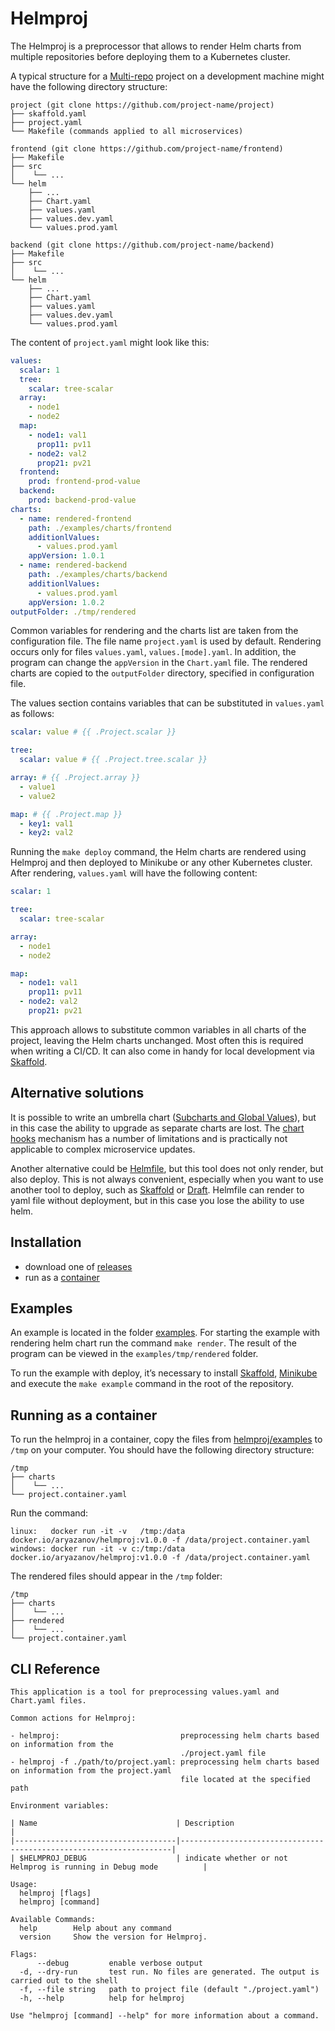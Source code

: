 # Helmproj

The Helmproj is a preprocessor that allows to render Helm charts from multiple repositories before deploying them to a Kubernetes cluster.

A typical structure for a [Multi-repo](https://hackernoon.com/mono-repo-vs-multi-repo-vs-hybrid-whats-the-right-approach-dv1a3ugn) project on a development machine might have the following directory structure:
```
project (git clone https://github.com/project-name/project)
├── skaffold.yaml
├── project.yaml
└── Makefile (commands applied to all microservices)

frontend (git clone https://github.com/project-name/frontend)
├── Makefile
├── src
│    └── ...
└── helm
    ├── ...
    ├── Chart.yaml
    ├── values.yaml
    ├── values.dev.yaml
    └── values.prod.yaml

backend (git clone https://github.com/project-name/backend)
├── Makefile
├── src
│    └── ...
└── helm
    ├── ...
    ├── Chart.yaml
    ├── values.yaml
    ├── values.dev.yaml
    └── values.prod.yaml
```

The content of `project.yaml` might look like this:

```yaml
values:
  scalar: 1
  tree:
    scalar: tree-scalar
  array:
    - node1
    - node2
  map:
    - node1: val1
      prop11: pv11
    - node2: val2
      prop21: pv21
  frontend:
    prod: frontend-prod-value
  backend:
    prod: backend-prod-value
charts:
  - name: rendered-frontend
    path: ./examples/charts/frontend
    additionlValues:
      - values.prod.yaml
    appVersion: 1.0.1
  - name: rendered-backend
    path: ./examples/charts/backend
    additionlValues:
      - values.prod.yaml
    appVersion: 1.0.2
outputFolder: ./tmp/rendered
```

Common variables for rendering and the charts list are taken from the configuration file. The file name `project.yaml` is used by default. Rendering occurs only for files `values.yaml`, `values.[mode].yaml`. In addition, the program can change the `appVersion` in the `Chart.yaml` file. The rendered charts are copied to the `outputFolder` directory, specified in configuration file.

The values section contains variables that can be substituted in `values.yaml` as follows:

```yaml
scalar: value # {{ .Project.scalar }}

tree:
  scalar: value # {{ .Project.tree.scalar }}

array: # {{ .Project.array }}
  - value1
  - value2

map: # {{ .Project.map }}
  - key1: val1
  - key2: val2
```

Running the `make deploy` command, the Helm charts are rendered using Helmproj and then deployed to Minikube or any other Kubernetes cluster.
After rendering, `values.yaml` will have the following content:
```yaml
scalar: 1

tree:
  scalar: tree-scalar

array:
  - node1
  - node2

map:
  - node1: val1
    prop11: pv11
  - node2: val2
    prop21: pv21
```

This approach allows to substitute common variables in all charts of the project, leaving the Helm charts unchanged. Most often this is required when writing a CI/CD. It can also come in handy for local development via [Skaffold](https://skaffold.dev).

## Alternative solutions

It is possible to write an umbrella chart ([Subcharts and Global Values](https://helm.sh/docs/chart_template_guide/subcharts_and_globals)), but in this case the ability to upgrade as separate charts are lost. The [chart hooks](https://helm.sh/docs/topics/charts_hooks) mechanism has a number of limitations and is practically not applicable to complex microservice updates.

Another alternative could be [Helmfile](https://github.com/roboll/helmfile), but this tool does not only render, but also deploy. This is not always convenient, especially when you want to use another tool to deploy, such as [Skaffold](https://skaffold.dev) or [Draft](https://draft.sh). Helmfile can render to yaml file without deployment, but in this case you lose the ability to use helm.

## Installation

- download one of [releases](https://github.com/RyazanovAlexander/helmproj/releases)
- run as a [container](#running-as-a-container)

## Examples

An example is located in the folder [examples](https://github.com/RyazanovAlexander/helmproj/tree/main/examples). For starting the example with rendering helm chart run the command `make render`. The result of the program can be viewed in the `examples/tmp/rendered` folder.

To run the example with deploy, it’s necessary to install [Skaffold](https://skaffold.dev/docs/install), [Minikube](https://v1-18.docs.kubernetes.io/docs/tasks/tools/install-minikube) and execute the `make example` command in the root of the repository.

## Running as a container

To run the helmproj in a container, copy the files from [helmproj/examples](https://github.com/RyazanovAlexander/helmproj/tree/main/examples) to `/tmp` on your computer.
You should have the following directory structure:
```
/tmp
├── charts
│    └── ...
└── project.container.yaml
```

Run the command:
```
linux:   docker run -it -v   /tmp:/data docker.io/aryazanov/helmproj:v1.0.0 -f /data/project.container.yaml
windows: docker run -it -v c:/tmp:/data docker.io/aryazanov/helmproj:v1.0.0 -f /data/project.container.yaml
```

The rendered files should appear in the `/tmp` folder:
```
/tmp
├── charts
│    └── ...
├── rendered
│    └── ...
└── project.container.yaml
```

## CLI Reference

```
This application is a tool for preprocessing values.yaml and Chart.yaml files.

Common actions for Helmproj:

- helmproj:                           preprocessing helm charts based on information from the
                                      ./project.yaml file
- helmproj -f ./path/to/project.yaml: preprocessing helm charts based on information from the project.yaml
                                      file located at the specified path

Environment variables:

| Name                               | Description                                                        |
|------------------------------------|--------------------------------------------------------------------|
| $HELMPROJ_DEBUG                    | indicate whether or not Helmprog is running in Debug mode          |

Usage:
  helmproj [flags]
  helmproj [command]

Available Commands:
  help        Help about any command
  version     Show the version for Helmproj.

Flags:
      --debug         enable verbose output
  -d, --dry-run       test run. No files are generated. The output is carried out to the shell
  -f, --file string   path to project file (default "./project.yaml")
  -h, --help          help for helmproj

Use "helmproj [command] --help" for more information about a command.
```
